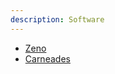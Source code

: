 ```yaml
---
description: Software
---
```


- [Zeno](https://github.com/tfgordon/zeno)
- [Carneades](https://carneades.github.io/)

